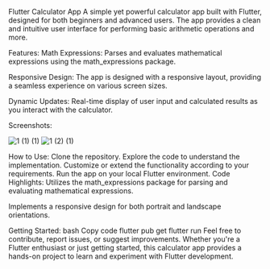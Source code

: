 Flutter Calculator App
A simple yet powerful calculator app built with Flutter, designed for both beginners and advanced users. The app provides a clean and intuitive user interface for performing basic arithmetic operations and more.

Features:
Math Expressions: Parses and evaluates mathematical expressions using the math_expressions package.

Responsive Design: The app is designed with a responsive layout, providing a seamless experience on various screen sizes.

Dynamic Updates: Real-time display of user input and calculated results as you interact with the calculator.

Screenshots:

![1 (1) (1)](https://github.com/Ajay-2022-Soft-Tech/calculator_clone/assets/113298640/d5d98af7-8ce4-4050-8f32-14668d503f5c)            ![1 (2) (1)](https://github.com/Ajay-2022-Soft-Tech/calculator_clone/assets/113298640/7cb72a69-8421-4a3a-a8eb-15838030dcd5)





How to Use:
Clone the repository.
Explore the code to understand the implementation.
Customize or extend the functionality according to your requirements.
Run the app on your local Flutter environment.
Code Highlights:
Utilizes the math_expressions package for parsing and evaluating mathematical expressions.

Implements a responsive design for both portrait and landscape orientations.

Getting Started:
bash
Copy code
flutter pub get
flutter run
Feel free to contribute, report issues, or suggest improvements. Whether you're a Flutter enthusiast or just getting started, this calculator app provides a hands-on project to learn and experiment with Flutter development.
